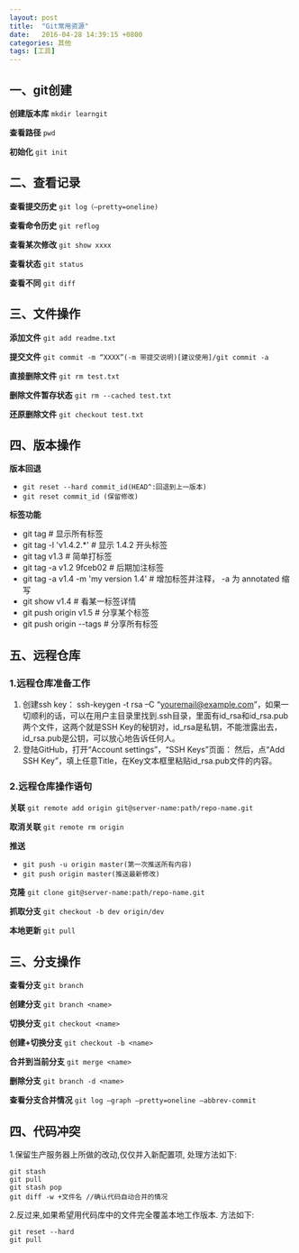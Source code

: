 ```yaml
---
layout: post
title:  "Git常用资源"
date:   2016-04-28 14:39:15 +0800
categories: 其他
tags: [工具]
---
```

## 一、git创建
**创建版本库** `mkdir learngit`

**查看路径** `pwd`

**初始化** `git init`

## 二、查看记录
**查看提交历史** `git log（–pretty=oneline)`

**查看命令历史** `git reflog`

**查看某次修改** `git show xxxx`

**查看状态** `git status`

**查看不同** `git diff`

## 三、文件操作

**添加文件** `git add readme.txt`

**提交文件** `git commit -m “XXXX”(-m 带提交说明)[建议使用]/git commit -a`

**直接删除文件** `git rm test.txt`

**删除文件暂存状态** `git rm --cached test.txt`

**还原删除文件** `git checkout test.txt`

## 四、版本操作
**版本回退** 

* `git reset --hard commit_id(HEAD^:回退到上一版本)`
* `git reset commit_id (保留修改)`

**标签功能**

* git tag # 显示所有标签
* git tag -l 'v1.4.2.*' # 显示 1.4.2 开头标签
* git tag v1.3 # 简单打标签   
* git tag -a v1.2 9fceb02 # 后期加注标签
* git tag -a v1.4 -m 'my version 1.4' # 增加标签并注释， -a 为 annotated 缩写
* git show v1.4 # 看某一标签详情
* git push origin v1.5 # 分享某个标签
* git push origin --tags # 分享所有标签

## 五、远程仓库

### 1.远程仓库准备工作
1. 创建ssh key： ssh-keygen -t rsa –C “youremail@example.com”，如果一切顺利的话，可以在用户主目录里找到.ssh目录，里面有id_rsa和id_rsa.pub两个文件，这两个就是SSH Key的秘钥对，id_rsa是私钥，不能泄露出去，id_rsa.pub是公钥，可以放心地告诉任何人。
2. 登陆GitHub，打开“Account settings”，“SSH Keys”页面：
然后，点“Add SSH Key”，填上任意Title，在Key文本框里粘贴id_rsa.pub文件的内容。

### 2.远程仓库操作语句
**关联** `git remote add origin git@server-name:path/repo-name.git`

**取消关联** `git remote rm origin`

**推送** 

* `git push -u origin master(第一次推送所有内容)`
* `git push origin master(推送最新修改)`

**克隆** `git clone git@server-name:path/repo-name.git`

**抓取分支** `git checkout -b dev origin/dev`

**本地更新** `git pull`

## 三、分支操作
**查看分支**  `git branch`

**创建分支** `git branch <name>`

**切换分支** `git checkout <name>`

**创建+切换分支** `git checkout -b <name>`

**合并到当前分支** `git merge <name>`

**删除分支** `git branch -d <name>`

**查看分支合并情况** `git log –graph –pretty=oneline –abbrev-commit`

## 四、代码冲突
1.保留生产服务器上所做的改动,仅仅并入新配置项, 处理方法如下:

```    
git stash
git pull
git stash pop
git diff -w +文件名 //确认代码自动合并的情况
```

2.反过来,如果希望用代码库中的文件完全覆盖本地工作版本. 方法如下:

```
git reset --hard
git pull
```
